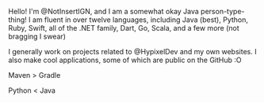 Hello! I'm @NotInsertIGN, and I am a somewhat okay Java person-type-thing! I am fluent in over twelve languages, including Java (best), Python, Ruby, Swift, all of the .NET family, Dart, Go, Scala, and a few more (not bragging I swear)

I generally work on projects related to @HypixelDev and my own websites. I also make cool applications, some of which are public on the GitHub :O

Maven > Gradle

Python < Java
  

